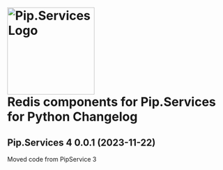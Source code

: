 # <img src="https://uploads-ssl.webflow.com/5ea5d3315186cf5ec60c3ee4/5edf1c94ce4c859f2b188094_logo.svg" alt="Pip.Services Logo" width="200"> <br/> Redis components for Pip.Services for Python Changelog

## <a name="0.0.1"></a>Pip.Services 4 0.0.1 (2023-11-22)
Moved code from PipService 3